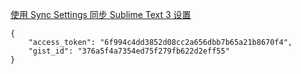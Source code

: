 [使用 Sync Settings 同步 Sublime Text 3 设置](https://zhuanlan.zhihu.com/p/31192452)
```
{
	"access_token": "6f994c4dd3852d08cc2a656dbb7b65a21b8670f4",
	"gist_id": "376a5f4a7354ed75f279fb622d2eff55"
}
```
